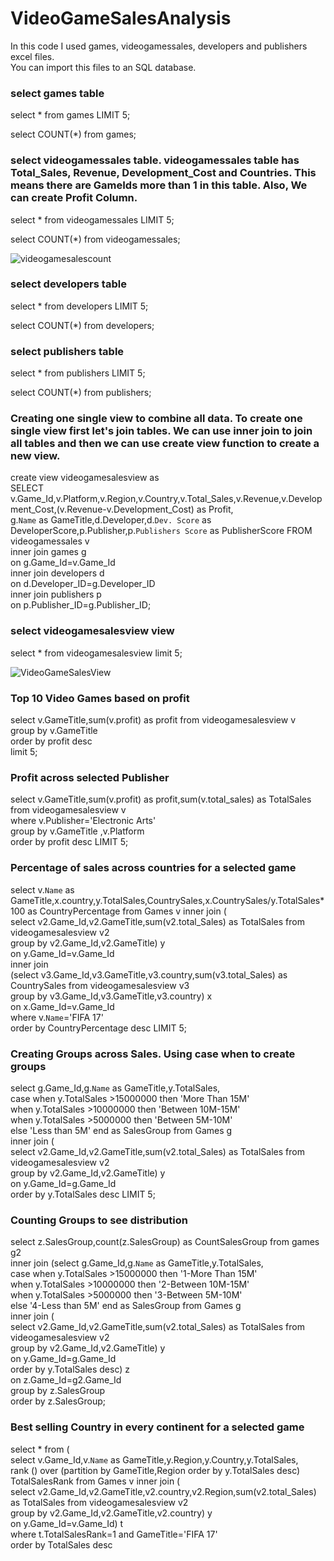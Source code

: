 # VideoGameSalesAnalysis

In this code I used games, videogamessales, developers and publishers excel files. <br> 
You can import this files to an SQL database. <br> 

### select games table <br> 

select * from games LIMIT 5; <br> 



select COUNT(*) from games; <br> 



### select videogamessales table. videogamessales table has Total_Sales, Revenue, Development_Cost and Countries. This means there are GameIds more than 1 in this table. Also, We can create Profit Column. <br> 

select * from videogamessales LIMIT 5; <br> 


select COUNT(*) from videogamessales; <br>

![videogamesalescount](https://user-images.githubusercontent.com/114496063/208733808-3b8a50ba-5bc9-4c72-8a1f-a2adbeeb72be.png)

### select developers table <br> 

select * from developers LIMIT 5; <br> 



select COUNT(*) from developers; <br> 



### select publishers table <br> 

select * from publishers LIMIT 5; <br> 



select COUNT(*) from publishers; <br> 



### Creating one single view to combine all data. To create one single view first let's join tables. We can use inner join to join all tables and then we can use create view function to create a new view. <br> 

create view videogamesalesview as  <br> 
SELECT v.Game_Id,v.Platform,v.Region,v.Country,v.Total_Sales,v.Revenue,v.Development_Cost,(v.Revenue-v.Development_Cost) as Profit, <br> 
g.`Name` as GameTitle,d.Developer,d.`Dev. Score` as DeveloperScore,p.Publisher,p.`Publishers Score` as PublisherScore FROM videogamessales v <br> 
inner join games g <br> 
on g.Game_Id=v.Game_Id <br> 
inner join developers d <br> 
on d.Developer_ID=g.Developer_ID <br> 
inner join publishers p <br> 
on p.Publisher_ID=g.Publisher_ID; <br> 

### select videogamesalesview view <br> 
select * from videogamesalesview limit 5; <br> 

![VideoGameSalesView](https://user-images.githubusercontent.com/114496063/208733834-44be431e-1c5b-495c-a232-546414ac1edd.png)

### Top 10 Video Games based on profit <br> 

select v.GameTitle,sum(v.profit) as profit from videogamesalesview v <br> 
group by v.GameTitle  <br> 
order by profit desc  <br> 
limit 5; <br> 

### Profit across selected Publisher  <br> 

select v.GameTitle,sum(v.profit) as profit,sum(v.total_sales) as TotalSales from videogamesalesview v <br> 
where v.Publisher='Electronic Arts' <br> 
group by v.GameTitle ,v.Platform <br> 
order by profit desc LIMIT 5; <br> 


### Percentage of sales across countries for a selected game  <br> 

select v.`Name` as GameTitle,x.country,y.TotalSales,CountrySales,x.CountrySales/y.TotalSales*100 as CountryPercentage from Games v inner join ( <br> 
select v2.Game_Id,v2.GameTitle,sum(v2.total_Sales) as TotalSales from videogamesalesview v2  <br> 
group by  v2.Game_Id,v2.GameTitle) y <br> 
on y.Game_Id=v.Game_Id <br> 
inner join <br> 
(select v3.Game_Id,v3.GameTitle,v3.country,sum(v3.total_Sales) as CountrySales from videogamesalesview v3 <br> 
group by  v3.Game_Id,v3.GameTitle,v3.country) x <br> 
on x.Game_Id=v.Game_Id <br> 
where v.`Name`='FIFA 17' <br> 
order by CountryPercentage desc LIMIT 5; <br> 

### Creating Groups across Sales. Using case when to create groups <br> 

select g.Game_Id,g.`Name` as GameTitle,y.TotalSales, <br> 
case when y.TotalSales >15000000 then 'More Than 15M' <br> 
when y.TotalSales >10000000 then 'Between 10M-15M' <br> 
when y.TotalSales >5000000 then 'Between 5M-10M' <br> 
else 'Less than 5M' end as SalesGroup from Games g <br> 
inner join ( <br> 
select v2.Game_Id,v2.GameTitle,sum(v2.total_Sales) as TotalSales from videogamesalesview v2  <br> 
group by  v2.Game_Id,v2.GameTitle) y <br> 
on y.Game_Id=g.Game_Id	 <br> 
order by y.TotalSales desc LIMIT 5; <br> 

### Counting Groups to see distribution <br> 
select z.SalesGroup,count(z.SalesGroup) as CountSalesGroup from games g2 <br> 
inner join (select g.Game_Id,g.`Name` as GameTitle,y.TotalSales, <br> 
case when y.TotalSales >15000000 then '1-More Than 15M' <br> 
when y.TotalSales >10000000 then '2-Between 10M-15M' <br> 
when y.TotalSales >5000000 then '3-Between 5M-10M' <br> 
else '4-Less than 5M' end as SalesGroup from Games g <br> 
inner join ( <br> 
select v2.Game_Id,v2.GameTitle,sum(v2.total_Sales) as TotalSales from videogamesalesview v2  <br> 
group by  v2.Game_Id,v2.GameTitle) y <br> 
on y.Game_Id=g.Game_Id	 <br> 
order by y.TotalSales desc) z <br> 
on z.Game_Id=g2.Game_Id <br> 
group by z.SalesGroup  <br> 
order by z.SalesGroup; <br> 


### Best selling Country in every continent for a selected game  <br> 

select * from (  <br> 
select v.Game_Id,v.`Name` as GameTitle,y.Region,y.Country,y.TotalSales, <br> 
rank () over (partition by GameTitle,Region order by y.TotalSales desc) TotalSalesRank from Games v inner join ( <br> 
select v2.Game_Id,v2.GameTitle,v2.country,v2.Region,sum(v2.total_Sales) as TotalSales from videogamesalesview v2  <br> 
group by  v2.Game_Id,v2.GameTitle,v2.country) y <br> 
on y.Game_Id=v.Game_Id) t <br> 
where t.TotalSalesRank=1 and GameTitle='FIFA 17' <br> 
order by TotalSales desc <br> 





